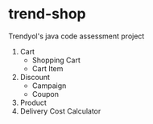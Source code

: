 # trend-shop

Trendyol's java code assessment project

1. Cart
    * Shopping Cart
    * Cart Item 
2. Discount
    * Campaign
    * Coupon
3. Product
4. Delivery Cost Calculator  
